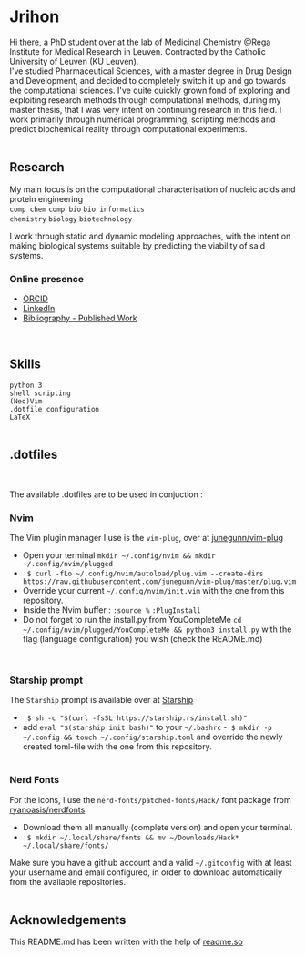 
# Jrihon

Hi there, a PhD student over at the lab of Medicinal Chemistry @Rega Institute for Medical Research in Leuven. 
Contracted by the Catholic University of Leuven (KU Leuven).\
I've studied Pharmaceutical Sciences, with a master degree in Drug Design and Development, and decided to completely switch it up and go towards the computational sciences. I've quite quickly grown fond of exploring and exploiting research methods through computational methods, during my master thesis, that I was very intent on continuing research in this field. I work primarily through numerical programming, scripting methods and predict biochemical reality through computational experiments.
<br/>
<br/>

## Research
My main focus is on the computational characterisation of nucleic acids and protein engineering\
 `comp chem` `comp bio` `bio informatics`\
 `chemistry` `biology` `biotechnology`

I work through static and dynamic modeling approaches, with the intent on making biological systems suitable by predicting the viability of said systems.

### Online presence
 - [ORCID](https://orcid.org/0000-0002-9207-1556)
 - [LinkedIn](www.linkedin.com/in/jérôme-rihon)
 - [Bibliography - Published Work](http://lirias.kuleuven.be/cv?Username=U0141262)
<br/>

## Skills

`python 3`\
`shell scripting`\
`(Neo)Vim`\
`.dotfile configuration`\
`LaTeX`
<br/>
<br/>

## .dotfiles
<br/>

The available .dotfiles are to be used in conjuction :<br/>
### Nvim
The Vim plugin manager I use is the `vim-plug`, over at [junegunn/vim-plug](https://github.com/junegunn/vim-plug)
 - Open your terminal `mkdir ~/.config/nvim && mkdir ~/.config/nvim/plugged`
 - ` $ curl -fLo ~/.config/nvim/autoload/plug.vim --create-dirs https://raw.githubusercontent.com/junegunn/vim-plug/master/plug.vim`
 - Override your current `~/.config/nvim/init.vim` with the one from this repository.
 - Inside the Nvim buffer : `:source %` `:PlugInstall`<br/>
 - Do not forget to run the install.py from YouCompleteMe `cd ~/.config/nvim/plugged/YouCompleteMe && python3 install.py` with the flag (language configuration) you wish (check the README.md)
<!--
![alt text](https://github.com/jrihon/jrihon/blob/main/vim_configured_example.png)<br/>
<br/>
--><br/>
### Starship prompt
The `Starship` prompt is available over at [Starship](https://starship.rs/)
 - ` $ sh -c "$(curl -fsSL https://starship.rs/install.sh)"`
 -  add `eval "$(starship init bash)"` to your `~/.bashrc`
 -` $ mkdir -p ~/.config && touch ~/.config/starship.toml` and override the newly created toml-file with the one from this repository.<br/><br/>
### Nerd Fonts
For the icons, I use the `nerd-fonts/patched-fonts/Hack/` font package from [ryanoasis/nerdfonts](https://github.com/ryanoasis/nerd-fonts).
 - Download them all manually (complete version) and open your terminal.
 - ` $ mkdir ~/.local/share/fonts && mv ~/Downloads/Hack* ~/.local/share/fonts/`<br/>
<!--
![alt text](https://github.com/jrihon/jrihon/blob/main/starship_configured_example1.png)<br/><br/>
-->

Make sure you have a github account and a valid `~/.gitconfig` with at least your username and email configured, in order to download automatically from the available repositories.<br/>
<br/>

## Acknowledgements
This README.md has been written with the help of [readme.so](https://readme.so/)

  
